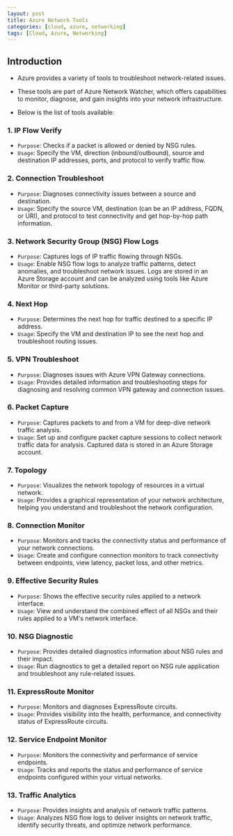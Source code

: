 ```yaml
---
layout: post
title: Azure Network Tools
categories: [cloud, azure, networking]
tags: [Cloud, Azure, Networking]
---
```


## Introduction
- Azure provides a variety of tools to troubleshoot network-related issues. 
- These tools are part of Azure Network Watcher, which offers capabilities to monitor, diagnose, and gain insights into your network infrastructure. 

- Below is the list of tools available:

### 1. **IP Flow Verify**
   - `Purpose`: Checks if a packet is allowed or denied by NSG rules.
   - `Usage`: Specify the VM, direction (inbound/outbound), source and destination IP addresses, ports, and protocol to verify traffic flow.

### 2. **Connection Troubleshoot**
   - `Purpose`: Diagnoses connectivity issues between a source and destination.
   - `Usage`: Specify the source VM, destination (can be an IP address, FQDN, or URI), and protocol to test connectivity and get hop-by-hop path information.

### 3. **Network Security Group (NSG) Flow Logs**
   - `Purpose`: Captures logs of IP traffic flowing through NSGs.
   - `Usage`: Enable NSG flow logs to analyze traffic patterns, detect anomalies, and troubleshoot network issues. Logs are stored in an Azure Storage account and can be analyzed using tools like Azure Monitor or third-party solutions.

### 4. **Next Hop**
   - `Purpose`: Determines the next hop for traffic destined to a specific IP address.
   - `Usage`: Specify the VM and destination IP to see the next hop and troubleshoot routing issues.

### 5. **VPN Troubleshoot**
   - `Purpose`: Diagnoses issues with Azure VPN Gateway connections.
   - `Usage`: Provides detailed information and troubleshooting steps for diagnosing and resolving common VPN gateway and connection issues.

### 6. **Packet Capture**
   - `Purpose`: Captures packets to and from a VM for deep-dive network traffic analysis.
   - `Usage`: Set up and configure packet capture sessions to collect network traffic data for analysis. Captured data is stored in an Azure Storage account.

### 7. **Topology**
   - `Purpose`: Visualizes the network topology of resources in a virtual network.
   - `Usage`: Provides a graphical representation of your network architecture, helping you understand and troubleshoot the network configuration.

### 8. **Connection Monitor**
   - `Purpose`: Monitors and tracks the connectivity status and performance of your network connections.
   - `Usage`: Create and configure connection monitors to track connectivity between endpoints, view latency, packet loss, and other metrics.

### 9. **Effective Security Rules**
   - `Purpose`: Shows the effective security rules applied to a network interface.
   - `Usage`: View and understand the combined effect of all NSGs and their rules applied to a VM's network interface.

### 10. **NSG Diagnostic**
  - `Purpose`: Provides detailed diagnostics information about NSG rules and their impact.
  - `Usage`: Run diagnostics to get a detailed report on NSG rule application and troubleshoot any rule-related issues.

### 11. **ExpressRoute Monitor**
  - `Purpose`: Monitors and diagnoses ExpressRoute circuits.
  - `Usage`: Provides visibility into the health, performance, and connectivity status of ExpressRoute circuits.

### 12. **Service Endpoint Monitor**
  - `Purpose`: Monitors the connectivity and performance of service endpoints.
  - `Usage`: Tracks and reports the status and performance of service endpoints configured within your virtual networks.

### 13. **Traffic Analytics**
  - `Purpose`: Provides insights and analysis of network traffic patterns.
  - `Usage`: Analyzes NSG flow logs to deliver insights on network traffic, identify security threats, and optimize network performance.

